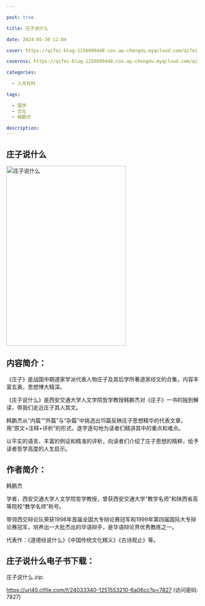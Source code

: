 ```yaml
---

post: true

title: 庄子说什么

date: 2024-05-30 12:04

cover: https://qifei-blog-1256009448.cos.ap-chengdu.myqcloud.com/qifei-blog/s33879850.jpg

coveross: https://qifei-blog-1256009448.cos.ap-chengdu.myqcloud.com/qifei-blog/s33879850.jpg

categories:

  - 人文社科

tags:

  - 国学
  - 文化
  - 韩鹏杰

description:
---
```


## 庄子说什么

<img alt="庄子说什么" class="aligncenter loading" data-was-processed="true" decoding="async" fetchpriority="high" height="471" src="https://qifei-blog-1256009448.cos.ap-chengdu.myqcloud.com/qifei-blog/s33879850.jpg" style="cursor: zoom-in;" width="314"/>

## 内容简介：

《庄子》是战国中期道家学派代表人物庄子及其后学所著道家经文的合集，内容丰富玄奥，思想博大精深。

《庄子说什么》是西安交通大学人文学院哲学教授韩鹏杰对《庄子》一书的独到解读，带我们走近庄子其人其文。

韩鹏杰从“内篇”“外篇”与“杂篇”中挑选出15篇反映庄子思想精华的代表文章，用“原文+注释+评析”的形式，逐字逐句地为读者们精讲其中的重点和难点。

以平实的语言、丰富的例证和精准的评析，向读者们介绍了庄子思想的精粹，给予读者哲学高度的人生启示。

## 作者简介：

韩鹏杰

学者，西安交通大学人文学院哲学教授，曾获西安交通大学“教学名师”和陕西省高等院校“教学名师”称号。

带领西交辩论队荣获1998年首届全国大专辩论赛冠军和1999年第四届国际大专辩论赛冠军，培养出一大批杰出的华语辩手，是华语辩论界优秀教练之一。

代表作：《道德经说什么》《中国传统文化精义》《古诗观止》等。

## 庄子说什么电子书下载：

庄子说什么.zip: 

https://url40.ctfile.com/f/24033340-1251553210-6a06cc?p=7827 (访问密码: 7827)
